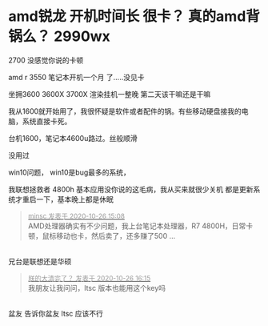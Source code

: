 # amd锐龙 开机时间长 很卡？ 真的amd背锅么？ 2990wx


2700 没感觉你说的卡顿

amd r 3550 笔记本开机一个月 了.....没见卡

坐拥3600 3600X 3700X 渲染挂机一整晚 第二天该干嘛还是干嘛

我从1600就开始用了，我很怀疑是软件或者配件的锅。有些移动硬盘接我的电脑，系统直接卡死。

台机1600，笔记本4600u路过。丝般顺滑<img src="static/image/smiley/default/lol.gif" smilieid="12" border="0" alt="" />

没用过

win10问题， win10是bug最多的系统，

我联想拯救者 4800h 基本应用没你说的这毛病，我从买来就很少关机 都是更新系统才重启一下，基本晚上都是休眠

<div class="quote"><blockquote><font size="2"><a href="https://www.hostloc.com/forum.php?mod=redirect&amp;goto=findpost&amp;pid=9354274&amp;ptid=758608" target="_blank"><font color="#999999">minsc 发表于 2020-10-26 15:08</font></a></font><br />
AMD处理器确实有不少问题，我上台笔记本处理器，R7 4800H，日常卡顿，鼠标移动也卡，然后卖了，还多赚了500 ...</blockquote></div><br />
兄台是联想还是华硕<img src="static/image/smiley/default/lol.gif" smilieid="12" border="0" alt="" />

<div class="quote"><blockquote><font size="2"><a href="https://www.hostloc.com/forum.php?mod=redirect&amp;goto=findpost&amp;pid=9354618&amp;ptid=758608" target="_blank"><font color="#999999">朕的大清完了？ 发表于 2020-10-26 16:15</font></a></font><br />
我朋友让我问问，ltsc 版本也能用这个key吗</blockquote></div><br />
盆友 告诉你盆友 ltsc 应该不行
